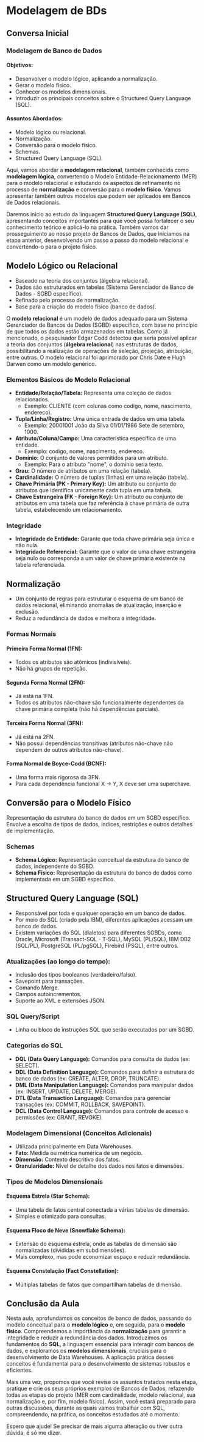 # Modelagem de BDs

## Conversa Inicial

### Modelagem de Banco de Dados

#### Objetivos:

* Desenvolver o modelo lógico, aplicando a normalização.
* Gerar o modelo físico.
* Conhecer os modelos dimensionais.
* Introduzir os principais conceitos sobre o Structured Query Language (SQL).

#### Assuntos Abordados:

* Modelo lógico ou relacional.
* Normalização.
* Conversão para o modelo físico.
* Schemas.
* Structured Query Language (SQL).

Aqui, vamos abordar a **modelagem relacional**, também conhecida como **modelagem lógica**, convertendo o Modelo Entidade-Relacionamento (MER) para o modelo relacional e estudando os aspectos de refinamento no processo de **normalização** e conversão para o **modelo físico**. Vamos apresentar também outros modelos que podem ser aplicados em Bancos de Dados relacionais.

Daremos início ao estudo da linguagem **Structured Query Language (SQL)**, apresentando conceitos importantes para que você possa fortalecer o seu conhecimento teórico e aplicá-lo na prática. Também vamos dar prosseguimento ao nosso projeto de Bancos de Dados, que iniciamos na etapa anterior, desenvolvendo um passo a passo do modelo relacional e convertendo-o para o projeto físico.


## Modelo Lógico ou Relacional

* Baseado na teoria dos conjuntos (álgebra relacional).
* Dados são estruturados em tabelas (Sistema Gerenciador de Banco de Dados - SGBD específico).
* Refinado pelo processo de normalização.
* Base para a criação do modelo físico (banco de dados).

O **modelo relacional** é um modelo de dados adequado para um Sistema Gerenciador de Bancos de Dados (SGBD) específico, com base no princípio de que todos os dados estão armazenados em tabelas. Como já mencionado, o pesquisador Edgar Codd detectou que seria possível aplicar a teoria dos conjuntos (**álgebra relacional**) nas estruturas de dados, possibilitando a realização de operações de seleção, projeção, atribuição, entre outras. O modelo relacional foi aprimorado por Chris Date e Hugh Darwen como um modelo genérico.

### Elementos Básicos do Modelo Relacional

* **Entidade/Relação/Tabela:** Representa uma coleção de dados relacionados.
    * Exemplo: CLIENTE (com colunas como codigo, nome, nascimento, endereco).
* **Tupla/Linha/Registro:** Uma única entrada de dados em uma tabela.
    * Exemplo: 20001001 João da Silva 01/01/1986 Sete de setembro, 1000.
* **Atributo/Coluna/Campo:** Uma característica específica de uma entidade.
    * Exemplo: codigo, nome, nascimento, endereco.
* **Domínio:** O conjunto de valores permitidos para um atributo.
    * Exemplo: Para o atributo "nome", o domínio seria texto.
* **Grau:** O número de atributos em uma relação (tabela).
* **Cardinalidade:** O número de tuplas (linhas) em uma relação (tabela).
* **Chave Primária (PK - Primary Key):** Um atributo ou conjunto de atributos que identifica unicamente cada tupla em uma tabela.
* **Chave Estrangeira (FK - Foreign Key):** Um atributo ou conjunto de atributos em uma tabela que faz referência à chave primária de outra tabela, estabelecendo um relacionamento.

### Integridade

* **Integridade de Entidade:** Garante que toda chave primária seja única e não nula.
* **Integridade Referencial:** Garante que o valor de uma chave estrangeira seja nulo ou corresponda a um valor de chave primária existente na tabela referenciada.


## Normalização

* Um conjunto de regras para estruturar o esquema de um banco de dados relacional, eliminando anomalias de atualização, inserção e exclusão.
* Reduz a redundância de dados e melhora a integridade.

### Formas Normais

#### Primeira Forma Normal (1FN):

* Todos os atributos são atômicos (indivisíveis).
* Não há grupos de repetição.

#### Segunda Forma Normal (2FN):

* Já está na 1FN.
* Todos os atributos não-chave são funcionalmente dependentes da chave primária completa (não há dependências parciais).

#### Terceira Forma Normal (3FN):

* Já está na 2FN.
* Não possui dependências transitivas (atributos não-chave não dependem de outros atributos não-chave).

#### Forma Normal de Boyce-Codd (BCNF):

* Uma forma mais rigorosa da 3FN.
* Para cada dependência funcional X -> Y, X deve ser uma superchave.


## Conversão para o Modelo Físico

Representação da estrutura do banco de dados em um SGBD específico. Envolve a escolha de tipos de dados, índices, restrições e outros detalhes de implementação.

### Schemas

* **Schema Lógico:** Representação conceitual da estrutura do banco de dados, independente do SGBD.
* **Schema Físico:** Representação da estrutura do banco de dados como implementada em um SGBD específico.


## Structured Query Language (SQL)

* Responsável por toda e qualquer operação em um banco de dados.
* Por meio do SQL (criado pela IBM), diferentes aplicações acessam um banco de dados.
* Existem variações do SQL (dialetos) para diferentes SGBDs, como Oracle, Microsoft (Transact-SQL - T-SQL), MySQL (PL/SQL), IBM DB2 (SQL/PL), PostgreSQL (PL/pgSQL), Firebird (PSQL), entre outros.

### Atualizações (ao longo do tempo):

* Inclusão dos tipos booleanos (verdadeiro/falso).
* Savepoint para transações.
* Comando Merge.
* Campos autoincrementos.
* Suporte ao XML e extensões JSON.

### SQL Query/Script

* Linha ou bloco de instruções SQL que serão executados por um SGBD.

### Categorias do SQL

* **DQL (Data Query Language):** Comandos para consulta de dados (ex: SELECT).
* **DDL (Data Definition Language):** Comandos para definir a estrutura do banco de dados (ex: CREATE, ALTER, DROP, TRUNCATE).
* **DML (Data Manipulation Language):** Comandos para manipular dados (ex: INSERT, UPDATE, DELETE, MERGE).
* **DTL (Data Transaction Language):** Comandos para gerenciar transações (ex: COMMIT, ROLLBACK, SAVEPOINT).
* **DCL (Data Control Language):** Comandos para controle de acesso e permissões (ex: GRANT, REVOKE).

### Modelagem Dimensional (Conceitos Adicionais)

* Utilizada principalmente em Data Warehouses.
* **Fato:** Medida ou métrica numérica de um negócio.
* **Dimensão:** Contexto descritivo dos fatos.
* **Granularidade:** Nível de detalhe dos dados nos fatos e dimensões.

### Tipos de Modelos Dimensionais

#### Esquema Estrela (Star Schema):

* Uma tabela de fatos central conectada a várias tabelas de dimensão.
* Simples e otimizado para consultas.

#### Esquema Floco de Neve (Snowflake Schema):

* Extensão do esquema estrela, onde as tabelas de dimensão são normalizadas (divididas em subdimensões).
* Mais complexo, mas pode economizar espaço e reduzir redundância.

#### Esquema Constelação (Fact Constellation):

* Múltiplas tabelas de fatos que compartilham tabelas de dimensão.

## Conclusão da Aula

Nesta aula, aprofundamos os conceitos de banco de dados, passando do modelo conceitual para o **modelo lógico** e, em seguida, para o **modelo físico**. Compreendemos a importância da **normalização** para garantir a integridade e reduzir a redundância dos dados. Introduzimos os fundamentos do **SQL**, a linguagem essencial para interagir com bancos de dados, e exploramos os **modelos dimensionais**, cruciais para o desenvolvimento de Data Warehouses. A aplicação prática desses conceitos é fundamental para o desenvolvimento de sistemas robustos e eficientes.

Mais uma vez, propomos que você revise os assuntos tratados nesta etapa, pratique e crie os seus próprios exemplos de Bancos de Dados, refazendo todas as etapas do projeto (MER com cardinalidade, modelo relacional, sua normalização e, por fim, modelo físico). Assim, você estará preparado para outras discussões, durante as quais vamos trabalhar com SQL, compreendendo, na prática, os conceitos estudados até o momento.

Espero que ajude! Se precisar de mais alguma alteração ou tiver outra dúvida, é só me dizer.